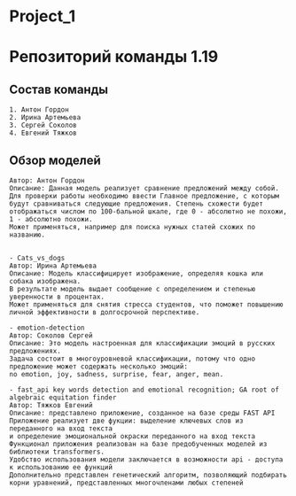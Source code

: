 # Project_1 
# Репозиторий команды 1.19

## Состав команды
    1. Антон Гордон
    2. Ирина Артемьева
    3. Сергей Соколов
    4. Евгений Тяжков
## Обзор моделей

    Автор: Антон Гордон
    Описание: Данная модель реализует сравнение предложений между собой. Для проверки работы необходимо ввести Главное предложение, с которым будут сравниваться следующие предложения. Степень схожести будет отображаться числом по 100-бальной шкале, где 0 - абсолютно не похожи, 1 - абсолютно похожи.
    Может применяться, например для поиска нужных статей схожих по названию.


    - Cats_vs_dogs
    Автор: Ирина Артемьева
    Описание: Модель классифицирует изображение, определяя кошка или собака изображена.
    В результате модель выдает сообщение с определением и степенью уверенности в процентах.
    Может применяться для снятия стресса студентов, что поможет повышению личной эффективности в долгосрочной перспективе.

    - emotion-detection
    Автор: Соколов Сергей
    Описание: Это модель настроенная для классификации эмоций в русских предложениях.
    Задача состоит в многоуровневой классификации, потому что одно предложение может содержать несколько эмоций:
    no emotion, joy, sadness, surprise, fear, anger, mean.

    - fast_api key words detection and emotional recognition; GA root of algebraic equitation finder
    Автор: Тяжков Евгений
    Описание: представлено приложение, созданное на базе среды FAST API Приложение реализует две фукции: выделение ключевых слов из переданного на вход текста 
    и определение эмоциональной окраски переданного на вход текста Функционал приложения реализован на базе предобученных моделей из библиотеки transformers.
    Удобство использования модели заключается в возможности api - доступа к использованию ее функций
    Дополнительно представлен генетический алгоритм, позволяющий подбирать корни уравнений, представленных многочленами любых степеней

